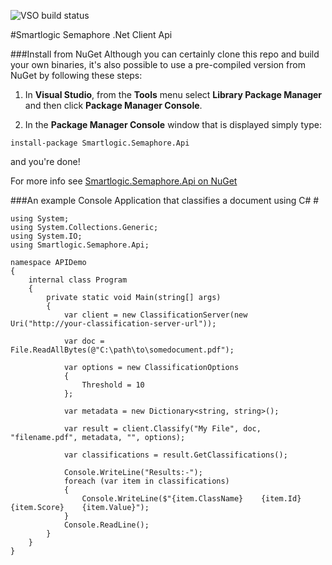 ![VSO build status](https://smartlogicvso.visualstudio.com/_apis/public/build/definitions/86c4d2f5-f6a1-49ee-80ea-892ba9863df0/14/badge)

#Smartlogic Semaphore .Net Client Api

###Install from NuGet
Although you can certainly clone this repo and build your own binaries, it's also possible to use a pre-compiled version from NuGet by following these steps:

1. In __Visual Studio__, from the **Tools** menu select **Library Package Manager** and then click **Package Manager Console**.

2. In the __Package Manager Console__ window that is displayed simply type:

```
install-package Smartlogic.Semaphore.Api
```

and you're done! 

For more info see [Smartlogic.Semaphore.Api on NuGet](https://www.nuget.org/packages/Smartlogic.Semaphore.Api)

###An example Console Application that classifies a document using C# #

```
using System;
using System.Collections.Generic;
using System.IO;
using Smartlogic.Semaphore.Api;

namespace APIDemo
{
    internal class Program
    {
        private static void Main(string[] args)
        {
            var client = new ClassificationServer(new Uri("http://your-classification-server-url"));

            var doc = File.ReadAllBytes(@"C:\path\to\somedocument.pdf");

            var options = new ClassificationOptions
            {
                Threshold = 10
            };

            var metadata = new Dictionary<string, string>();

            var result = client.Classify("My File", doc, "filename.pdf", metadata, "", options);

            var classifications = result.GetClassifications();

            Console.WriteLine("Results:-");
            foreach (var item in classifications)
            {
                Console.WriteLine($"{item.ClassName}    {item.Id}   {item.Score}    {item.Value}");
            }
            Console.ReadLine();
        }
    }
}

```
